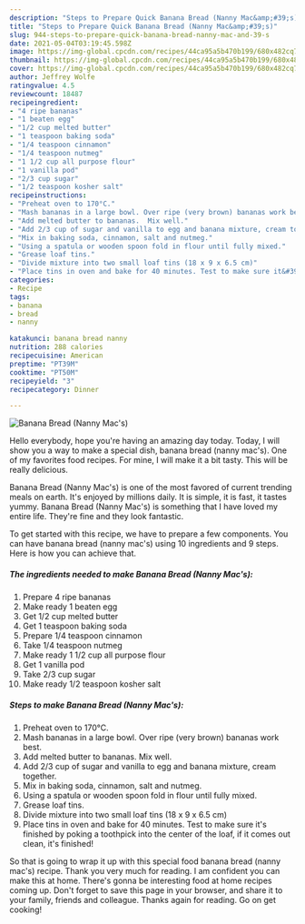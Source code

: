 ```yaml
---
description: "Steps to Prepare Quick Banana Bread (Nanny Mac&amp;#39;s)"
title: "Steps to Prepare Quick Banana Bread (Nanny Mac&amp;#39;s)"
slug: 944-steps-to-prepare-quick-banana-bread-nanny-mac-and-39-s
date: 2021-05-04T03:19:45.598Z
image: https://img-global.cpcdn.com/recipes/44ca95a5b470b199/680x482cq70/banana-bread-nanny-macs-recipe-main-photo.jpg
thumbnail: https://img-global.cpcdn.com/recipes/44ca95a5b470b199/680x482cq70/banana-bread-nanny-macs-recipe-main-photo.jpg
cover: https://img-global.cpcdn.com/recipes/44ca95a5b470b199/680x482cq70/banana-bread-nanny-macs-recipe-main-photo.jpg
author: Jeffrey Wolfe
ratingvalue: 4.5
reviewcount: 18487
recipeingredient:
- "4 ripe bananas"
- "1 beaten egg"
- "1/2 cup melted butter"
- "1 teaspoon baking soda"
- "1/4 teaspoon cinnamon"
- "1/4 teaspoon nutmeg"
- "1 1/2 cup all purpose flour"
- "1 vanilla pod"
- "2/3 cup sugar"
- "1/2 teaspoon kosher salt"
recipeinstructions:
- "Preheat oven to 170°C."
- "Mash bananas in a large bowl. Over ripe (very brown) bananas work best."
- "Add melted butter to bananas.  Mix well."
- "Add 2/3 cup of sugar and vanilla to egg and banana mixture, cream together."
- "Mix in baking soda, cinnamon, salt and nutmeg."
- "Using a spatula or wooden spoon fold in flour until fully mixed."
- "Grease loaf tins."
- "Divide mixture into two small loaf tins (18 x 9 x 6.5 cm)"
- "Place tins in oven and bake for 40 minutes. Test to make sure it&#39;s finished by poking a toothpick into the center of the loaf, if it comes out clean, it&#39;s finished!"
categories:
- Recipe
tags:
- banana
- bread
- nanny

katakunci: banana bread nanny 
nutrition: 288 calories
recipecuisine: American
preptime: "PT39M"
cooktime: "PT50M"
recipeyield: "3"
recipecategory: Dinner

---
```



![Banana Bread (Nanny Mac&#39;s)](https://img-global.cpcdn.com/recipes/44ca95a5b470b199/680x482cq70/banana-bread-nanny-macs-recipe-main-photo.jpg)

Hello everybody, hope you're having an amazing day today. Today, I will show you a way to make a special dish, banana bread (nanny mac&#39;s). One of my favorites food recipes. For mine, I will make it a bit tasty. This will be really delicious.



Banana Bread (Nanny Mac&#39;s) is one of the most favored of current trending meals on earth. It's enjoyed by millions daily. It is simple, it is fast, it tastes yummy. Banana Bread (Nanny Mac&#39;s) is something that I have loved my entire life. They're fine and they look fantastic.


To get started with this recipe, we have to prepare a few components. You can have banana bread (nanny mac&#39;s) using 10 ingredients and 9 steps. Here is how you can achieve that.

<!--inarticleads1-->

##### The ingredients needed to make Banana Bread (Nanny Mac&#39;s):

1. Prepare 4 ripe bananas
1. Make ready 1 beaten egg
1. Get 1/2 cup melted butter
1. Get 1 teaspoon baking soda
1. Prepare 1/4 teaspoon cinnamon
1. Take 1/4 teaspoon nutmeg
1. Make ready 1 1/2 cup all purpose flour
1. Get 1 vanilla pod
1. Take 2/3 cup sugar
1. Make ready 1/2 teaspoon kosher salt




<!--inarticleads2-->

##### Steps to make Banana Bread (Nanny Mac&#39;s):

1. Preheat oven to 170°C.
1. Mash bananas in a large bowl. Over ripe (very brown) bananas work best.
1. Add melted butter to bananas.  Mix well.
1. Add 2/3 cup of sugar and vanilla to egg and banana mixture, cream together.
1. Mix in baking soda, cinnamon, salt and nutmeg.
1. Using a spatula or wooden spoon fold in flour until fully mixed.
1. Grease loaf tins.
1. Divide mixture into two small loaf tins (18 x 9 x 6.5 cm)
1. Place tins in oven and bake for 40 minutes. Test to make sure it&#39;s finished by poking a toothpick into the center of the loaf, if it comes out clean, it&#39;s finished!




So that is going to wrap it up with this special food banana bread (nanny mac&#39;s) recipe. Thank you very much for reading. I am confident you can make this at home. There's gonna be interesting food at home recipes coming up. Don't forget to save this page in your browser, and share it to your family, friends and colleague. Thanks again for reading. Go on get cooking!

